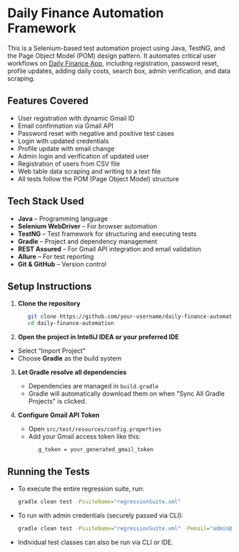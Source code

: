 # Daily Finance Automation Framework

This is a Selenium-based test automation project using Java, TestNG, and the Page Object Model (POM) design pattern. It automates critical user workflows on [Daily Finance App](https://dailyfinance.roadtocareer.net/), including registration, password reset, profile updates, adding daily costs, search box, admin verification, and data scraping.


##  Features Covered

-  User registration with dynamic Gmail ID
-  Email confirmation via Gmail API
-  Password reset with negative and positive test cases
-  Login with updated credentials
-  Profile update with email change
-  Admin login and verification of updated user
-  Registration of users from CSV file
-  Web table data scraping and writing to a text file
-  All tests follow the POM (Page Object Model) structure


##  Tech Stack Used

- **Java** – Programming language
- **Selenium WebDriver** – For browser automation
- **TestNG** – Test framework for structuring and executing tests
- **Gradle** – Project and dependency management
- **REST Assured** – For Gmail API integration and email validation
- **Allure** – For test reporting
- **Git & GitHub** – Version control


##  Setup Instructions

1. **Clone the repository**

   ```bash
      git clone https://github.com/your-username/daily-finance-automation.git
      cd daily-finance-automation
   ```

 2. **Open the project in IntelliJ IDEA or your preferred IDE**

   - Select “Import Project”
   - Choose **Gradle** as the build system
  
3. **Let Gradle resolve all dependencies**
   - Dependencies are managed in `build.gradle`
   - Gradle will automatically download them on when "Sync All Gradle Projects" is clicked.

4. **Configure Gmail API Token**

   - Open `src/test/resources/config.properties`
   - Add your Gmail access token like this:
     ```base
        g_token = your_generated_gmail_token
     ```

##  Running the Tests
- To execute the entire regression suite, run:
   ```bash
   gradle clean test -PsuiteName="regressionSuite.xml"
   ```

- To run with admin credentials (securely passed via CLI):
   ```bash
   gradle clean test -PsuiteName="regressionSuite.xml" -Pemail="admin@test.com" -Ppassword="admin123"
   ```
- Individual test classes can also be run via CLI or IDE.
